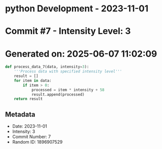 ﻿# python Development - 2023-11-01
# Commit #7 - Intensity Level: 3
# Generated on: 2025-06-07 11:02:09
```python
def process_data_7(data, intensity=3):
    '''Process data with specified intensity level'''
    result = []
    for item in data:
        if item > 0:
            processed = item * intensity + 58
            result.append(processed)
    return result
```
## Metadata
- Date: 2023-11-01
- Intensity: 3
- Commit Number: 7
- Random ID: 1896907529
